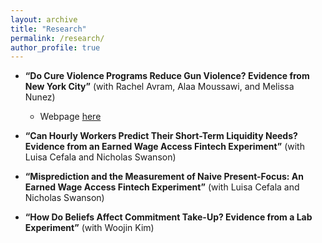 ```yaml
---
layout: archive
title: "Research"
permalink: /research/
author_profile: true
---
```



- **“Do Cure Violence Programs Reduce Gun Violence? Evidence from New York City”** (with Rachel Avram, Alaa Moussawi, and Melissa Nunez)
  - Webpage [here](https://council.nyc.gov/data/cure/)

- **“Can Hourly Workers Predict Their Short-Term Liquidity Needs? Evidence from an Earned Wage Access Fintech Experiment”** (with Luisa Cefala and Nicholas Swanson)

- **“Misprediction and the Measurement of Naive Present-Focus: An Earned Wage Access Fintech Experiment”** (with Luisa Cefala and Nicholas Swanson) 

- **“How Do Beliefs Affect Commitment Take-Up? Evidence from a Lab Experiment”** (with Woojin Kim)
